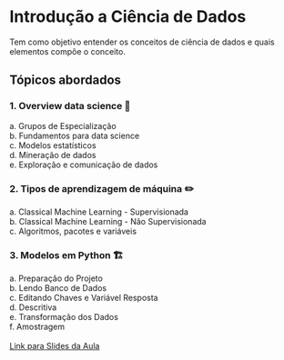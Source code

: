 # Introdução a Ciência de Dados
Tem como objetivo entender os conceitos de ciência de dados e quais elementos compõe o conceito. </br>
## Tópicos abordados
### 1.  Overview data science 📝
a.  Grupos de Especialização  
b.  Fundamentos para data science  
c.  Modelos estatísticos  
d.  Mineração de dados  
e.  Exploração e comunicação de dados  
### 2.  Tipos de aprendizagem de máquina ✏️
a.  Classical Machine Learning - Supervisionada  
b.  Classical Machine Learning - Não Supervisionada  
c.  Algoritmos, pacotes e variáveis  
### 3.  Modelos em Python 🏗️
a.  Preparação do Projeto  
b.  Lendo Banco de Dados  
c.  Editando Chaves e Variável Resposta  
d.  Descritiva  
e.  Transformação dos Dados  
f.  Amostragem  
</br>
[Link para Slides da Aula](https://drive.google.com/file/d/1xCaUsYvkBplxFbs5eAsFGvDdeVQmCbba/view)